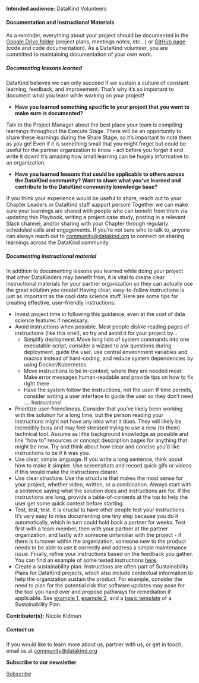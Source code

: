 




**Intended audience:**
DataKind Volunteers






#### Documentation and Instructional Materials


As a reminder, everything about your project should be documented in the [Google Drive folder](https://playbook.datakind.org/playbook/articles/20) (project plans, meetings notes, etc…) or [GitHub page](https://playbook.datakind.org/playbook/articles/205) (code and code documentation). As a DataKind volunteer, you are committed to maintaining documentation of your own work.


##### **Documenting *lessons learned***


DataKind believes we can only succeed if we sustain a culture of constant learning, feedback, and improvement. That’s why it’s so important to document what you learn while working on your project! 


* **Have you learned something specific to your project that you want to make sure is documented?**  

 Talk to the Project Manager about the best place your team is compiling learnings throughout the Execute Stage. There will be an opportunity to share these learnings during the Share Stage, so it’s important to note them as you go! Even if it is something small that you might forget but could be useful for the partner organization to know \- act before you forget it and write it down! It’s amazing how small learning can be hugely informative to an organization.
* **Have you learned lessons that could be applicable to others across the DataKind community? Want to share what you’ve learned and contribute to the DataKind community knowledge base?**  

 If you think your experience would be useful to share, reach out to your Chapter Leaders or DataKind staff support person! Together we can make sure your learnings are shared with people who can benefit from them via updating this Playbook, writing a project case study, posting in a relevant Slack channel, and/or sharing with your Chapter through regularly scheduled calls and engagements. If you’re not sure who to talk to, anyone can always reach out to [community@datakind.org](mailto:community@datakind.org) to connect on sharing learnings across the DataKind community.


##### **Documenting *instructional material***


In addition to documenting lessons you learned while doing your project that other DataKinders may benefit from, it is vital to create clear instructional materials for your partner organization so they can actually use the great solution you create! Having clear, easy\-to\-follow instructions is just as important as the cool data science stuff. Here are some tips for creating effective, user\-friendly instructions:


* Invest project time in following this guidance, even at the cost of data science features if necessary.
* Avoid instructions when possible. Most people dislike reading pages of instructions (like this one!), so try and avoid it for your project by…
	+ Simplify deployment: Move long lists of system commands into one executable script, consider a wizard to ask questions during deployment, guide the user, use central environment variables and macros instead of hard\-coding, and reduce system dependencies by using Docker/Kubernetes
	+ Move instructions to be in\-context, where they are needed most: Make error messages human\-readable and provide tips on how to fix right there
	+ Have the system follow the instructions, not the user: If time permits, consider writing a user interface to guide the user so they don’t need .... Instructions!
* Prioritize user\-friendliness. Consider that you’ve likely been working with the solution for a long time, but the person reading your instructions might not have any idea what it does. They will likely be incredibly busy and may feel stressed trying to use a new (to them) technical tool. Assume as little background knowledge as possible and link “how to” resources or concept description pages for anything that might be new. Try and think about how clear and concise you’d like instructions to be if it was you.
* Use clear, simple language. If you write a long sentence, think about how to make it simpler. Use screenshots and record quick gifs or videos if this would make the instructions clearer.
* Use clear structure. Use the structure that makes the most sense for your project, whether video, written, or a combination. Always start with a sentence saying what the solution does and instructions are for. If the instructions are long, provide a table\-of\-contents at the top to help the user get some quick context before starting.
* Test, test, test. It is crucial to have other people test your instructions. It’s very easy to miss documenting one tiny step because you do it automatically, which in turn could hold back a partner for weeks. Test first with a team member, then with your partner at the partner organization, and lastly with someone unfamiliar with the project \- if there is turnover within the organization, someone new to the product needs to be able to use it correctly and address a simple maintenance issue. Finally, refine your instructions based on the feedback you gather. You can find an example of some tested instructions [here](https://docs.google.com/document/d/1AZm274ABcQhjYJVfW2CqodcImj8mltEAJO6FyHl2rqg/edit?usp=sharing).
* Create a sustainability plan. Instructions are often part of Sustainability Plans for DataKind projects, which also include contextual information to help the organization sustain the product. For example, consider the need to plan for the potential risk that software updates may pose for the tool you hand over and propose pathways for remediation if applicable. See [example 1](https://docs.google.com/document/d/1HqdCwrPklTt_gOmom_pxq_T3riqIuE74n7mojl22DTY/edit#heading=h.ixkl28kr8ox9), [example 2](https://docs.google.com/document/d/1-_Hu8h9AEyFQ8JgSVOMXieCnmCObdQK-POUtmkVezmM/edit#), and a [basic template](https://docs.google.com/document/d/1VPuZ8CYr13T0WcjIauhRWLdx0Xj-OvGXbOqq_GivWXo/edit) of a Sustainability Plan.



 **Contributer(s):** Nicole Kidman







##### Contact us


If you would like to learn more about us, partner with us, or get in touch, email us at community@datakind.org



 
**Subscribe to our newsletter**
  

[Subscribe](https://www.datakind.org/subscribe/)



